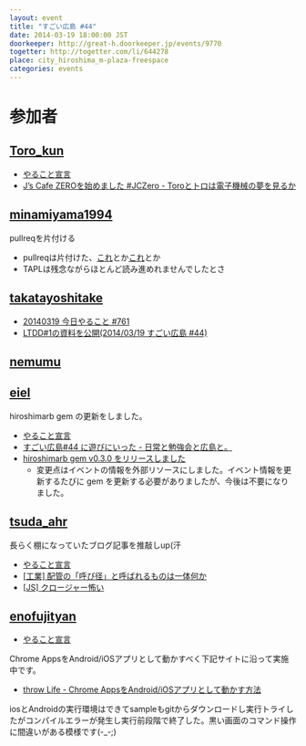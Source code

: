 ```yaml
---
layout: event
title: "すごい広島 #44"
date: 2014-03-19 18:00:00 JST
doorkeeper: http://great-h.doorkeeper.jp/events/9770
togetter: http://togetter.com/li/644278
place: city_hiroshima_m-plaza-freespace
categories: events
---
```


# 参加者


## [Toro_kun](https://twitter.com/Toro_kun)

* [やること宣言](https://github.com/great-h/great-h.github.io/issues/759)
* [J’s Cafe ZEROを始めました #JCZero - Toroとトロは電子機械の夢を見るか](http://106n.net/toro/blog/jczero1/)


## [minamiyama1994](https://github.com/minamiyama1994)

pullreqを片付ける

* pullreqは片付けた、[これ](https://github.com/great-h/great-h.github.io/pull/757)とか[これ](https://github.com/great-h/great-h.github.io/pull/758)とか
* TAPLは残念ながらほとんど読み進めれませんでしたとさ


## [takatayoshitake](http://twitter.com/takatayoshitake)

* [20140319 今日やること #761](https://github.com/great-h/great-h.github.io/issues/761)
* [LTDD#1の資料を公開(2014/03/19 すごい広島 #44)](http://tkt-study.tumblr.com/post/81162073658/20140319-greath-044)


## [nemumu](https://github.com/nemumu)


## [eiel](http://eiel.info/)

hiroshimarb gem の更新をしました。

* [やること宣言](https://github.com/great-h/great-h.github.io/issues/752)
* [すごい広島#44 に遊びにいった - 日常と勉強会と広島と。](http://eielh-life.tumblr.com/post/80069688060/44)
* [hiroshimarb gem v0.3.0 をリリースしました](http://rubygems.org/gems/hiroshimarb)
  * 変更点はイベントの情報を外部リソースにしました。イベント情報を更新するたびに gem を更新する必要がありましたが、今後は不要になりました。


## [tsuda_ahr](http://twitter.com/tsuda_ahr)

長らく棚になっていたブログ記事を推敲しup(汗

* [やること宣言](https://github.com/great-h/great-h.github.io/issues/764)
* [\[工業\] 配管の「呼び径」と呼ばれるものは一体何か](http://ooltcloud.expressweb.jp/201403/article_20001024.html)
* [\[JS\] クロージャー怖い](http://ooltcloud.expressweb.jp/201403/article_20001537.html)


## [enofujityan](http://twitter.com/enofujityan)

* [やること宣言](https://github.com/great-h/great-h.github.io/issues/765)

Chrome AppsをAndroid/iOSアプリとして動かすべく下記サイトに沿って実施中です。

* [throw Life - Chrome AppsをAndroid/iOSアプリとして動かす方法](http://www.adamrocker.com/blog/342/build-android-ios-app-from-chrome-apps.html)

iosとAndroidの実行環境はできてsampleもgitからダウンロードし実行トライしたがコンパイルエラーが発生し実行前段階で終了した。黒い画面のコマンド操作に間違いがある模様です(-_-;)

